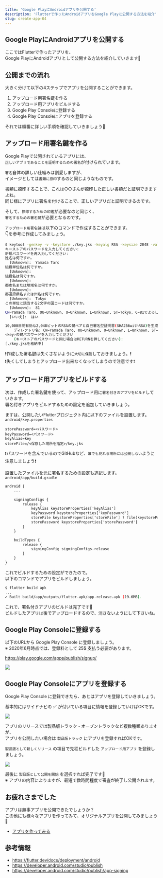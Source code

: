 ```yaml
---
title: 'Google PlayにAndroidアプリを公開する'
description: 'Flutterで作ったAndroidアプリをGoogle Playに公開する方法を紹介'
slug: create-app-04
---
```


## Google PlayにAndroidアプリを公開する

ここではFlutterで作ったアプリを、  
Google PlayにAndroidアプリとして公開する方法を紹介していきます🤩

## 公開までの流れ

大きく分けて以下の4ステップでアプリを公開することができます。

1. アップロード用署名鍵を作る
1. アップロード用アプリをビルドする
1. Google Play Consoleに登録する
1. Google Play Consoleにアプリを登録する

それでは順番に詳しい手順を確認していきましょう💪

## アップロード用署名鍵を作る

Google Playで公開されているアプリには、  
`正しいアプリであることを証明するための署名`が付けられています。

`署名`自体の詳しい仕組みは割愛しますが、  
イメージとしては`書類に捺印`するのと同じようなものです。

書類に捺印することで、これは○○さんが捺印した正しい書類だと証明できますよね。  
同じ様にアプリに署名を付けることで、正しいアプリだと証明できるのです。

そして、`捺印するための印鑑`が必要なのと同じく、  
`署名するための署名鍵`が必要となるのです。

`アップロード用署名鍵`は以下のコマンドで作成することができます。  
👇を参考に作成してみましょう。

```bash
$ keytool -genkey -v -keystore ./key.jks -keyalg RSA -keysize 2048 -validity 10000 -alias key
キーストアのパスワードを入力してください:
新規パスワードを再入力してください:
姓名は何ですか。
  [Unknown]:  Yamada Taro
組織単位名は何ですか。
  [Unknown]:
組織名は何ですか。
  [Unknown]:
都市名または地域名は何ですか。
  [Unknown]:
都道府県名または州名は何ですか。
  [Unknown]:  Tokyo
この単位に該当する2文字の国コードは何ですか。
  [Unknown]:  81
CN=Yamada Taro, OU=Unknown, O=Unknown, L=Unknown, ST=Tokyo, C=81でよろしいですか。
  [いいえ]:  はい

10,000日間有効な2,048ビットのRSAの鍵ペアと自己署名型証明書(SHA256withRSA)を生成しています
	ディレクトリ名: CN=Yamada Taro, OU=Unknown, O=Unknown, L=Unknown, ST=Tokyo, C=81
<key>の鍵パスワードを入力してください
	(キーストアのパスワードと同じ場合はRETURNを押してください):
[./key.jksを格納中]
```

❗️作成した署名鍵は失くさないように`大切に保管`しておきましょう。❗️  
❗️失くしてしまうとアップロード出来なくなってしまうので注意です❗️

## アップロード用アプリをビルドする

次は、作成した署名鍵を使って、アップロード用に`署名付きのアプリをビルド`していきます。  
署名付きアプリをビルドするための設定を追加していきましょう。

ますは、公開したいFlutterプロジェクト内に以下のファイルを設置します。  
`android/key.properties`
```text
storePassword=<パスワード>
keyPassword=<パスワード>
keyAlias=key
storeFile=/<保存した場所を指定>/key.jks
```
❗️パスワードを含んでいるのでGitHubなど、`誰でも見れる場所には公開しない`ように注意しましょう❗️

設置したファイルを元に署名するための設定も追記します。  
`android/app/build.gradle`
```xml
android {
    ...

    signingConfigs {
        release {
            keyAlias keystoreProperties['keyAlias']
            keyPassword keystoreProperties['keyPassword']
            storeFile keystoreProperties['storeFile'] ? file(keystoreProperties['storeFile']) : null
            storePassword keystoreProperties['storePassword']
        }
    }

    buildTypes {
        release {
            signingConfig signingConfigs.release
        }
    }
}
```

これでビルドするための設定ができたので。  
以下のコマンドでアプリをビルドしましょう。

```bash
$ flutter build apk
...
✓ Built build/app/outputs/flutter-apk/app-release.apk (19.6MB).
```

これで、署名付きアプリのビルドは完了です🎉  
ビルドしたアプリは後でアップロードするので、消さないようにして下さいね。


## Google Play Consoleに登録する

以下のURLから Google Play Console に登録しましょう。  
※ 2020年6月時点では、登録料として 25$ 支払う必要があります。

https://play.google.com/apps/publish/signup/

![](/images/create-app/google-play-console-register.png)



## Google Play Consoleにアプリを登録する

Google Play Console に登録できたら、あとはアプリを登録していきましょう。

基本的にはサイドナビの ✅ が付いている項目に情報を登録していけばOKです。

![](/images/create-app/google-play-console-sidenav.png)

アプリのリリースでは製品版トラック・オープントラックなど複数種類ありますが、  
アプリを公開したい場合は `製品版トラック` にアプリを登録すればOKです。

`製品版として新しくリリース` の項目で先程ビルドした `アップロード用アプリ` を登録しましょう。

![](/images/create-app/google-play-console-upload.png)

最後に `製品版として公開を開始` を選択すれば完了です🎉  
※ アプリの内容によりますが、最短で数時間程度で審査が終了し公開されます。

## お疲れさまでした

アプリは無事アプリを公開できたでしょうか？  
この他にも様々なアプリを作ってみて、オリジナルアプリを公開してみましょう 💪

- [アプリを作ってみる](/create-app/top)


## 参考情報

- https://flutter.dev/docs/deployment/android
- https://developer.android.com/studio/publish
- https://developer.android.com/studio/publish/app-signing